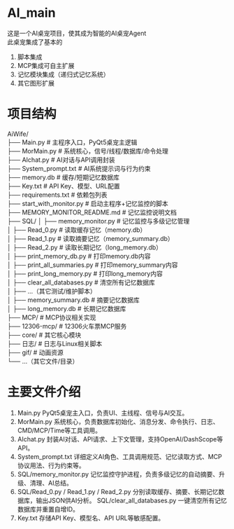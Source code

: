 # AI_main

这是一个AI桌宠项目，使其成为智能的AI桌宠Agent\
此桌宠集成了基本的
1. 脚本集成
2. MCP集成可自主扩展
3. 记忆模块集成（递归式记忆系统）
4. 其它图形扩展

# 项目结构
AiWife/\
├── Main.py                # 主程序入口，PyQt5桌宠主逻辑\
├── MorMain.py             # 系统核心，信号/线程/数据库/命令处理\
├── AIchat.py              # AI对话与API调用封装\
├── System_prompt.txt      # AI系统提示词与行为约束\
├── memory.db              # 缓存/短期记忆数据库\
├── Key.txt                # API Key、模型、URL配置\
├── requirements.txt       # 依赖包列表\
├── start_with_monitor.py  # 启动主程序+记忆监控的脚本\
├── MEMORY_MONITOR_README.md # 记忆监控说明文档\
├── SQL/
│   ├── memory_monitor.py      # 记忆监控与多级记忆管理\
│   ├── Read_0.py              # 读取缓存记忆（memory.db）\
│   ├── Read_1.py              # 读取摘要记忆（memory_summary.db）\
│   ├── Read_2.py              # 读取长期记忆（long_memory.db）\
│   ├── print_memory_db.py     # 打印memory.db内容\
│   ├── print_all_summaries.py # 打印memory_summary内容\
│   ├── print_long_memory.py   # 打印long_memory内容\
│   ├── clear_all_databases.py # 清空所有记忆数据库\
│   ├── ...（其它测试/维护脚本）\
│   ├── memory_summary.db      # 摘要记忆数据库\
│   ├── long_memory.db         # 长期记忆数据库\
├── MCP/                   # MCP协议相关实现\
├── 12306-mcp/             # 12306火车票MCP服务\
├── core/                  # 其它核心模块\
├── 日志/                  # 日志与Linux相关脚本\
├── gif/                   # 动画资源\
└── ...（其它文件/目录）

# 主要文件介绍
1. Main.py
PyQt5桌宠主入口，负责UI、主线程、信号与AI交互。
2. MorMain.py
系统核心，负责数据库初始化、消息分发、命令执行、日志、CMD/MCP/Time等工具调用。
3. AIchat.py
封装AI对话、API请求、上下文管理，支持OpenAI/DashScope等API。
4. System_prompt.txt
详细定义AI角色、工具调用规范、记忆读取方式、MCP协议用法、行为约束等。
5. SQL/memory_monitor.py
记忆监控守护进程，负责多级记忆的自动摘要、升级、清理、AI总结。
6. SQL/Read_0.py / Read_1.py / Read_2.py
分别读取缓存、摘要、长期记忆数据库，输出JSON供AI分析。
SQL/clear_all_databases.py
一键清空所有记忆数据库并重置自增ID。
7. Key.txt
存储API Key、模型名、API URL等敏感配置。
